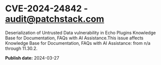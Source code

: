 # CVE-2024-24842 - audit@patchstack.com

Deserialization of Untrusted Data vulnerability in Echo Plugins Knowledge Base for Documentation, FAQs with AI Assistance.This issue affects Knowledge Base for Documentation, FAQs with AI Assistance: from n/a through 11.30.2.



**Publish date:** 2024-03-27
